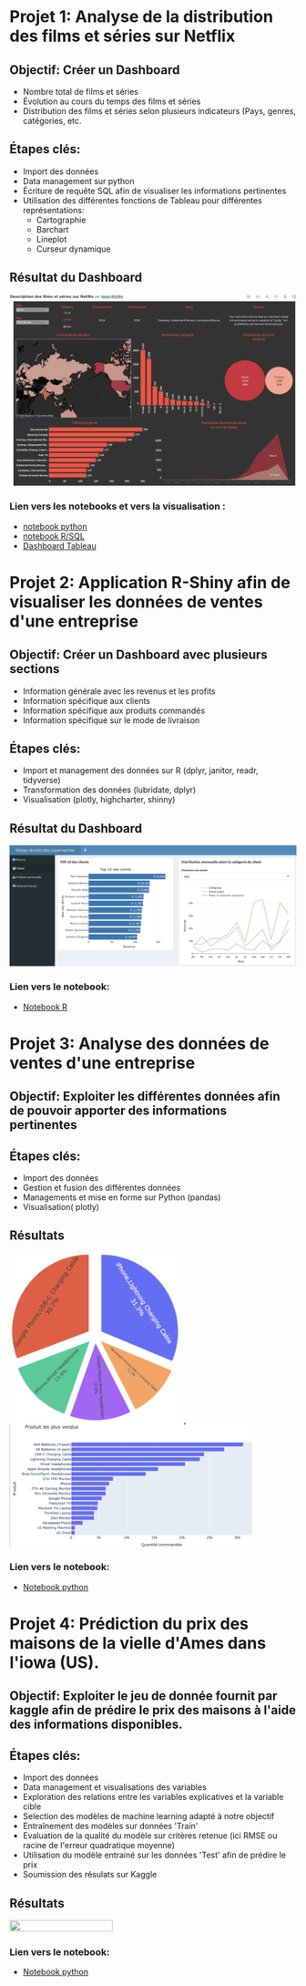 # Projet 1: Analyse de la distribution des films et séries sur Netflix
## Objectif: Créer un Dashboard 
- Nombre total de films et séries
- Évolution au cours du temps des films et séries
- Distribution des films et séries selon plusieurs indicateurs (Pays, genres, catégories, etc.

## Étapes clés:
- Import des données 
- Data management sur python
- Écriture de requête SQL afin de visualiser les informations pertinentes 
- Utilisation des différentes fonctions de Tableau pour différentes représentations:
  - Cartographie
  - Barchart
  - Lineplot
  - Curseur dynamique
 
## Résultat du Dashboard

<img src="images/portfolio_gihub.png" width="100%" height="90%">

### Lien vers les notebooks et vers la visualisation :
- [notebook python](https://github.com/Dudul-99/Portfolio/blob/main/Exploration%20du%20dataframe%20Netflix%20avec%20python.ipynb)
- [notebook R/SQL](https://github.com/Dudul-99/Portfolio/blob/main/code_sql.Rmd)
- [Dashboard Tableau](https://public.tableau.com/app/profile/abdul.boura/viz/DescriptiondesfilmsetsriessurNetflix/Netflix)

# Projet 2: Application R-Shiny afin de visualiser les données de ventes d'une entreprise

## Objectif: Créer un Dashboard avec plusieurs sections
- Information générale avec les revenus et les profits
- Information spécifique aux clients
- Information spécifique aux produits commandés
- Information spécifique sur le mode de livraison

## Étapes clés:
- Import et management des données sur R  (dplyr, janitor, readr, tidyverse)
- Transformation des données (lubridate, dplyr)
- Visualisation (plotly, highcharter, shinny)

## Résultat du Dashboard

<img src="images/App_shiny.png" width="100%" height="100%">

### Lien vers le notebook:
- [Notebook R](https://github.com/Dudul-99/Portfolio/blob/main/Dashboard_ventes.R)


# Projet 3: Analyse des données de ventes d'une entreprise

## Objectif: Exploiter les différentes données afin de pouvoir apporter des informations pertinentes

## Étapes clés:
- Import des données
- Gestion et fusion des différentes données
- Managements et mise en forme sur Python (pandas)
- Visualisation( plotly)

## Résultats

<img src="images/pie_github.png" width="60%" height="55%"> ,    <img src="images/git_image.png" width="85%" height="80%">

### Lien vers le notebook:
- [Notebook python](https://github.com/Dudul-99/Portfolio/blob/main/Analyses%20de%20ventes.ipynb)



# Projet 4: Prédiction du prix des maisons de la vielle d'Ames dans l'iowa (US).

## Objectif: Exploiter le jeu de donnée fournit par kaggle afin de prédire le prix des maisons à l'aide des informations disponibles. 

## Étapes clés:
- Import des données
- Data management et visualisations des variables 
- Exploration des relations entre les variables explicatives et la variable cible
- Selection des modèles de machine learning adapté à notre objectif
- Entraînement des modèles sur données 'Train'
- Evaluation de la qualité du modèle sur critères retenue (ici RMSE ou racine de l'erreur quadratique moyenne)
- Utilisation du modèle entrainé sur les données 'Test' afin de prédire le prix
- Soumission des résulats sur Kaggle

## Résultats

<img src="images/rang kaggle house price" width="60%" height="55%"> 

### Lien vers le notebook:
- [Notebook python](https://github.com/Dudul-99/Portfolio/blob/main/house_prediction.ipynb)



















